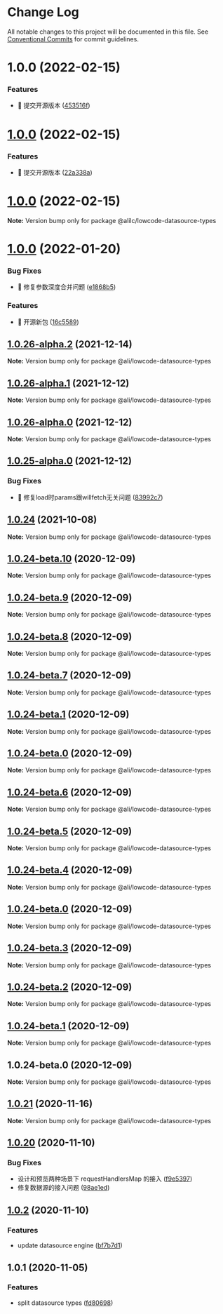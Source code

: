 # Change Log

All notable changes to this project will be documented in this file.
See [Conventional Commits](https://conventionalcommits.org) for commit guidelines.

# 1.0.0 (2022-02-15)


### Features

* 🎸 提交开源版本 ([453516f](https://github.com/alibaba/lowcode-datasource/commit/453516ffcb25868a6d6f380ec8967a36bb474089))





# [1.0.0](https://github.com/alibaba/lowcode-datasource/compare/v1.0.0-beta.0...v1.0.0) (2022-02-15)


### Features

* 🎸 提交开源版本 ([22a338a](https://github.com/alibaba/lowcode-datasource/commit/22a338a989356cc0f58b276ab3062904b5f005c3))





# [1.0.0](https://gitlab.alibaba-inc.com/ali-lowcode/ali-lowcode-datasource/compare/v1.0.0-beta.0...v1.0.0) (2022-02-15)

**Note:** Version bump only for package @alilc/lowcode-datasource-types





# [1.0.0](https://gitlab.alibaba-inc.com/ali-lowcode/ali-lowcode-datasource/compare/v1.0.29...v1.0.0) (2022-01-20)


### Bug Fixes

* 🐛 修复参数深度合并问题 ([e1868b5](https://gitlab.alibaba-inc.com/ali-lowcode/ali-lowcode-datasource/commit/e1868b5120dffc798c6278ea016c424a536e3b2a))


### Features

* 🎸 开源新包 ([16c5589](https://gitlab.alibaba-inc.com/ali-lowcode/ali-lowcode-datasource/commit/16c558982f852a009a2c48af7c84629865f0fa7f))





## [1.0.26-alpha.2](https://gitlab.alibaba-inc.com/ali-lowcode/ali-lowcode-datasource/compare/v1.0.26-alpha.1...v1.0.26-alpha.2) (2021-12-14)

**Note:** Version bump only for package @ali/lowcode-datasource-types





## [1.0.26-alpha.1](https://gitlab.alibaba-inc.com/ali-lowcode/ali-lowcode-datasource/compare/v1.0.26-alpha.0...v1.0.26-alpha.1) (2021-12-12)

**Note:** Version bump only for package @ali/lowcode-datasource-types





## [1.0.26-alpha.0](https://gitlab.alibaba-inc.com/ali-lowcode/ali-lowcode-datasource/compare/v1.0.25-alpha.0...v1.0.26-alpha.0) (2021-12-12)

**Note:** Version bump only for package @ali/lowcode-datasource-types





## [1.0.25-alpha.0](https://gitlab.alibaba-inc.com/ali-lowcode/ali-lowcode-datasource/compare/v1.0.24...v1.0.25-alpha.0) (2021-12-12)


### Bug Fixes

* 🐛 修复load时params跟willfetch无关问题 ([83992c7](https://gitlab.alibaba-inc.com/ali-lowcode/ali-lowcode-datasource/commit/83992c7475b62e75b9f366b9282d538428d081e5))





## [1.0.24](https://gitlab.alibaba-inc.com/ali-lowcode/ali-lowcode-datasource/compare/v1.0.24-beta.14...v1.0.24) (2021-10-08)

**Note:** Version bump only for package @ali/lowcode-datasource-types





## [1.0.24-beta.10](https://gitlab.alibaba-inc.com/ali-lowcode/ali-lowcode-datasource/compare/v1.0.24-beta.9...v1.0.24-beta.10) (2020-12-09)

**Note:** Version bump only for package @ali/lowcode-datasource-types





## [1.0.24-beta.9](https://gitlab.alibaba-inc.com/ali-lowcode/ali-lowcode-datasource/compare/v1.0.24-beta.8...v1.0.24-beta.9) (2020-12-09)

**Note:** Version bump only for package @ali/lowcode-datasource-types





## [1.0.24-beta.8](https://gitlab.alibaba-inc.com/ali-lowcode/ali-lowcode-datasource/compare/v1.0.24-beta.7...v1.0.24-beta.8) (2020-12-09)

**Note:** Version bump only for package @ali/lowcode-datasource-types





## [1.0.24-beta.7](https://gitlab.alibaba-inc.com/ali-lowcode/ali-lowcode-datasource/compare/v1.0.24-beta.6...v1.0.24-beta.7) (2020-12-09)

**Note:** Version bump only for package @ali/lowcode-datasource-types





## [1.0.24-beta.1](https://gitlab.alibaba-inc.com/ali-lowcode/ali-lowcode-datasource/compare/v1.0.24-beta.6...v1.0.24-beta.1) (2020-12-09)

**Note:** Version bump only for package @ali/lowcode-datasource-types





## [1.0.24-beta.0](https://gitlab.alibaba-inc.com/ali-lowcode/ali-lowcode-datasource/compare/v1.0.24-beta.6...v1.0.24-beta.0) (2020-12-09)

**Note:** Version bump only for package @ali/lowcode-datasource-types





## [1.0.24-beta.6](https://gitlab.alibaba-inc.com/ali-lowcode/ali-lowcode-datasource/compare/v1.0.24-beta.5...v1.0.24-beta.6) (2020-12-09)

**Note:** Version bump only for package @ali/lowcode-datasource-types





## [1.0.24-beta.5](https://gitlab.alibaba-inc.com/ali-lowcode/ali-lowcode-datasource/compare/v1.0.24-beta.4...v1.0.24-beta.5) (2020-12-09)

**Note:** Version bump only for package @ali/lowcode-datasource-types





## [1.0.24-beta.4](https://gitlab.alibaba-inc.com/ali-lowcode/ali-lowcode-datasource/compare/v1.0.24-beta.3...v1.0.24-beta.4) (2020-12-09)

**Note:** Version bump only for package @ali/lowcode-datasource-types





## [1.0.24-beta.0](https://gitlab.alibaba-inc.com/ali-lowcode/ali-lowcode-datasource/compare/v1.0.24-beta.3...v1.0.24-beta.0) (2020-12-09)

**Note:** Version bump only for package @ali/lowcode-datasource-types





## [1.0.24-beta.3](https://gitlab.alibaba-inc.com/ali-lowcode/ali-lowcode-datasource/compare/v1.0.24-beta.2...v1.0.24-beta.3) (2020-12-09)

**Note:** Version bump only for package @ali/lowcode-datasource-types





## [1.0.24-beta.2](https://gitlab.alibaba-inc.com/ali-lowcode/ali-lowcode-datasource/compare/v1.0.24-beta.1...v1.0.24-beta.2) (2020-12-09)

**Note:** Version bump only for package @ali/lowcode-datasource-types





## [1.0.24-beta.1](https://gitlab.alibaba-inc.com/ali-lowcode/ali-lowcode-datasource/compare/v1.0.24-beta.0...v1.0.24-beta.1) (2020-12-09)

**Note:** Version bump only for package @ali/lowcode-datasource-types





## 1.0.24-beta.0 (2020-12-09)

**Note:** Version bump only for package @ali/lowcode-datasource-types





<a name="1.0.21"></a>
## [1.0.21](https://gitlab.alibaba-inc.com/ali-lowcode/ali-lowcode-engine/compare/@ali/lowcode-datasource-types@1.0.20...@ali/lowcode-datasource-types@1.0.21) (2020-11-16)




**Note:** Version bump only for package @ali/lowcode-datasource-types

<a name="1.0.20"></a>
## [1.0.20](https://gitlab.alibaba-inc.com/ali-lowcode/ali-lowcode-engine/compare/@ali/lowcode-datasource-types@1.0.2...@ali/lowcode-datasource-types@1.0.20) (2020-11-10)


### Bug Fixes

* 设计和预览两种场景下 requestHandlersMap 的接入 ([f9e5397](https://gitlab.alibaba-inc.com/ali-lowcode/ali-lowcode-engine/commit/f9e5397))
* 修复数据源的接入问题 ([98ae1ed](https://gitlab.alibaba-inc.com/ali-lowcode/ali-lowcode-engine/commit/98ae1ed))




<a name="1.0.2"></a>
## [1.0.2](https://gitlab.alibaba-inc.com/ali-lowcode/ali-lowcode-engine/compare/@ali/lowcode-datasource-types@1.0.1...@ali/lowcode-datasource-types@1.0.2) (2020-11-10)


### Features

* update datasource engine ([bf7b7d1](https://gitlab.alibaba-inc.com/ali-lowcode/ali-lowcode-engine/commit/bf7b7d1))




<a name="1.0.1"></a>
## 1.0.1 (2020-11-05)


### Features

* split datasource types ([fd80698](https://gitlab.alibaba-inc.com/ali-lowcode/ali-lowcode-engine/commit/fd80698))
